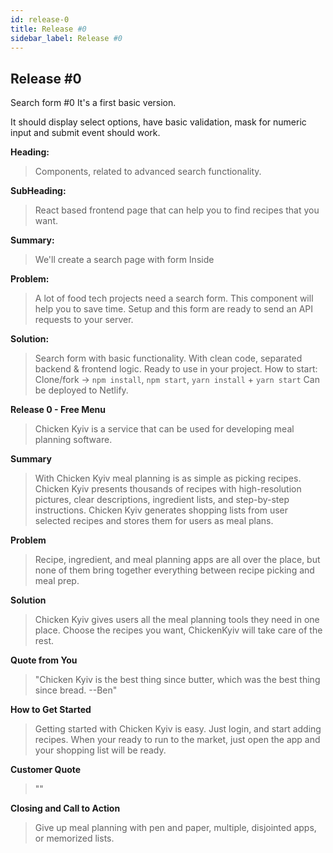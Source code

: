 ```yaml
---
id: release-0
title: Release #0
sidebar_label: Release #0
---
```



## Release \#0

Search form \#0 It's a first basic version.

It should display select options, have basic validation, mask for numeric input and submit event should work.

**Heading:**
> Components, related to advanced search functionality.

**SubHeading:**
> React based frontend page that can help you to find recipes that you want.

**Summary:**
> We'll create a search page with form Inside

**Problem:**
> A lot of food tech projects need a search form. This component will help you to save time. Setup and this form are ready to send an API requests to your server.

**Solution:**
> Search form with basic functionality. With clean code, separated backend & frontend logic. Ready to use in your project. How to start: Clone/fork -&gt; `npm install`, `npm start`, `yarn install` + `yarn start` Can be deployed to Netlify.

**Release 0 - Free Menu**

> Chicken Kyiv is a service that can be used for developing meal planning software.

**Summary**

> With Chicken Kyiv meal planning is as simple as picking recipes. Chicken Kyiv presents thousands of recipes with high-resolution pictures, clear descriptions, ingredient lists, and step-by-step instructions. Chicken Kyiv generates shopping lists from user selected recipes and stores them for users as meal plans.

**Problem**

> Recipe, ingredient, and meal planning apps are all over the place, but none of them bring together everything between recipe picking and meal prep.

**Solution**

> Chicken Kyiv gives users all the meal planning tools they need in one place. Choose the recipes you want, ChickenKyiv will take care of the rest.

**Quote from You**

> "Chicken Kyiv is the best thing since butter, which was the best thing since bread. --Ben"

**How to Get Started**

> Getting started with Chicken Kyiv is easy. Just login, and start adding recipes. When your ready to run to the market, just open the app and your shopping list will be ready.

**Customer Quote**

> ""

**Closing and Call to Action**

> Give up meal planning with pen and paper, multiple, disjointed apps, or memorized lists.
